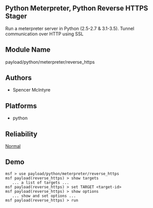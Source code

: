 ## Python Meterpreter, Python Reverse HTTPS Stager

Run a meterpreter server in Python (2.5-2.7 & 3.1-3.5). 
Tunnel communication over HTTP using SSL


## Module Name
payload/python/meterpreter/reverse_https

## Authors
* Spencer McIntyre





## Platforms
* python

## Reliability
[Normal](https://github.com/rapid7/metasploit-framework/wiki/Exploit-Ranking)

## Demo

```
msf > use payload/python/meterpreter/reverse_https
msf payload(reverse_https) > show targets
   ... a list of targets ...
msf payload(reverse_https) > set TARGET <target-id>
msf payload(reverse_https) > show options
   ... show and set options ...
msf payload(reverse_https) > run
```
    
    